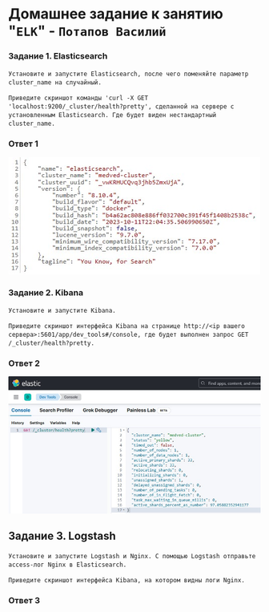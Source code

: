 # Домашнее задание к занятию "`ELK`" - `Потапов Василий`

### Задание 1. Elasticsearch
`Установите и запустите Elasticsearch, после чего поменяйте параметр cluster_name на случайный.`

`Приведите скриншот команды 'curl -X GET 'localhost:9200/_cluster/health?pretty', сделанной на сервере с установленным Elasticsearch. Где будет виден нестандартный cluster_name.`

### Ответ 1

![Название скриншота 1](https://github.com/mistermedved01/hw-11-03/blob/main/img/elasticsearch.jpg)

### Задание 2. Kibana

`Установите и запустите Kibana.`

`Приведите скриншот интерфейса Kibana на странице http://<ip вашего сервера>:5601/app/dev_tools#/console, где будет выполнен запрос GET /_cluster/health?pretty.`

### Ответ 2

![Название скриншота 1](https://github.com/mistermedved01/hw-11-03/blob/main/img/kibana.jpg)

## Задание 3. Logstash

`Установите и запустите Logstash и Nginx. С помощью Logstash отправьте access-лог Nginx в Elasticsearch.`

`Приведите скриншот интерфейса Kibana, на котором видны логи Nginx.`

### Ответ 3

